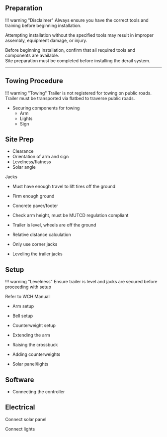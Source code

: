 ## Preparation

!!! warning "Disclaimer"
    Always ensure you have the correct tools and training before beginning installation.  

Attempting installation without the specified tools may result in improper assembly, equipment damage, or injury.  

Before beginning installation, confirm that all required tools and components are available.  
Site preparation must be completed before installing the derail system.  

---

## Towing Procedure

!!! warning "Towing"
    Trailer is not registered for towing on public roads. Trailer must be transported via flatbed to traverse public roads.
    
- Securing components for towing
   - Arm
   - Lights
   - Sign

## Site Prep

- Clearance
- Orientation of arm and sign
- Levelness/flatness
- Solar angle

Jacks
- Must have enough travel to lift tires off the ground
- Firm enough ground
- Concrete paver/footer
- Check arm height, must be MUTCD regulation compliant
- Trailer is level, wheels are off the ground
- Relative distance calculation
- Only use corner jacks

- Leveling the trailer jacks

## Setup

!!! warning "Levelness"
    Ensure trailer is level and jacks are secured before proceeding with setup

Refer to WCH Manual
- Arm setup
- Bell setup
- Counterweight setup

- Extending the arm
- Raising the crossbuck
- Adding counterweights
- Solar panel/lights

## Software

- Connecting the controller

## Electrical

Connect solar panel

Connect lights

